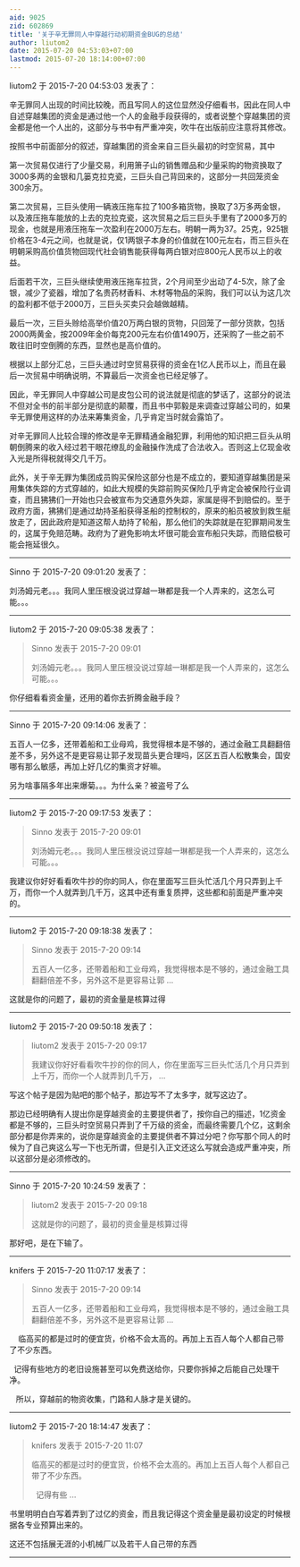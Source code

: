 ```yaml
---
aid: 9025
zid: 602869
title: '关于辛无罪同人中穿越行动初期资金BUG的总结'
author: liutom2
date: 2015-07-20 04:53:03+07:00
lastmod: 2015-07-20 18:14:00+07:00
---
```


liutom2 于 2015-7-20 04:53:03 发表了：

辛无罪同人出现的时间比较晚，而且写同人的这位显然没仔细看书，因此在同人中自述穿越集团的资金是通过他一个人的金融手段获得的，或者说整个穿越集团的资金都是他一个人出的，这部分与书中有严重冲突，吹牛在出版前应注意将其修改。

按照书中前面部分的叙述，穿越集团的资金来自三巨头最初的时空贸易，其中

第一次贸易仅进行了少量交易，利用箫子山的销售赠品和少量采购的物资换取了3000多两的金银和几篓克拉克瓷，三巨头自己背回来的，这部分一共回笼资金300余万。

第二次贸易，三巨头使用一辆液压拖车拉了100多箱货物，换取了3万多两金银，以及液压拖车能放的上去的克拉克瓷，这次贸易之后三巨头手里有了2000多万的现金，也就是用液压拖车一次盈利在2000万左右。明朝一两为37。25克，925银价格在3-4元之间，也就是说，仅1两银子本身的价值就在100元左右，而三巨头在明朝采购高价值货物回现代社会销售能获得每两白银对应800元人民币以上的收益。

后面若干次，三巨头继续使用液压拖车拉货，2个月间至少出动了4-5次，除了金银，减少了瓷器，增加了名贵药材香料、木材等物品的采购，我们可以认为这几次的盈利都不低于2000万，三巨头买卖只会越做越精。

最后一次，三巨头赊给高举价值20万两白银的货物，只回笼了一部分货款，包括2000两黄金，按2009年金价每克200元左右价值1490万，还采购了一些之前不敢往旧时空倒腾的东西，显然也是高价值的。

根据以上部分汇总，三巨头通过时空贸易获得的资金在1亿人民币以上，而且在最后一次贸易中明确说明，不算最后一次资金也已经足够了。

因此，辛无罪同人中穿越公司是皮包公司的说法就是彻底的梦话了，这部分的说法不但对全书的前半部分是彻底的颠覆，而且书中郭毅是来调查过穿越公司的，如果辛无罪使用这样的办法来筹集资金，几乎肯定当时就会露馅了。

对辛无罪同人比较合理的修改是辛无罪精通金融犯罪，利用他的知识把三巨头从明朝倒腾来的收入经过若干眼花缭乱的金融操作洗成了合法收入。否则这上亿现金收入光是所得税就得交几千万。

此外，关于辛无罪为集团成员购买保险这部分也是不成立的，要知道穿越集团是采用集体失踪的方式穿越的，如此大规模的失踪前购买保险几乎肯定会被保险行业调查，而且狒狒们一开始也只会被宣布为交通意外失踪，家属是得不到赔偿的。至于政府方面，狒狒们是通过劫持圣船获得圣船的控制权的，原来的船员被放到救生艇放走了，因此政府是知道这帮人劫持了轮船，那么他们的失踪就是在犯罪期间发生的，这属于免赔范畴。政府为了避免影响太坏很可能会宣布船只失踪，而赔偿极可能会拖延很久。

---------

Sinno 于 2015-7-20 09:01:20 发表了：

刘汤姆元老。。。我同人里压根没说过穿越一琳都是我一个人弄来的，这怎么可能。。。

---------

liutom2 于 2015-7-20 09:05:38 发表了：

> Sinno 发表于 2015-7-20 09:01
> 
> 刘汤姆元老。。。我同人里压根没说过穿越一琳都是我一个人弄来的，这怎么可能。。。



你仔细看看资金量，还用的着你去折腾金融手段？

---------

Sinno 于 2015-7-20 09:14:06 发表了：

五百人一亿多，还带着船和工业母鸡，我觉得根本是不够的，通过金融工具翻翻倍差不多，另外这不是更容易让郭子发现苗头更合理吗，区区五百人松散集会，国安哪有那么敏感，再加上好几亿的集资才好嘛。

另为啥事隔多年出来爆菊。。。为什么亲？被盗号了么

---------

liutom2 于 2015-7-20 09:17:53 发表了：

> Sinno 发表于 2015-7-20 09:01
> 
> 刘汤姆元老。。。我同人里压根没说过穿越一琳都是我一个人弄来的，这怎么可能。。。



我建议你好好看看吹牛抄的你的同人，你在里面写三巨头忙活几个月只弄到上千万，而你一个人就弄到几千万，这其中还有重复质押，这些都和前面是严重冲突的。

---------

liutom2 于 2015-7-20 09:18:38 发表了：

> Sinno 发表于 2015-7-20 09:14
> 
> 五百人一亿多，还带着船和工业母鸡，我觉得根本是不够的，通过金融工具翻翻倍差不多，另外这不是更容易让郭 ...



这就是你的问题了，最初的资金量是核算过得

---------

liutom2 于 2015-7-20 09:50:18 发表了：

> liutom2 发表于 2015-7-20 09:17
> 
> 我建议你好好看看吹牛抄的你的同人，你在里面写三巨头忙活几个月只弄到上千万，而你一个人就弄到几千万， ...



写这个帖子是因为贴吧的那个帖子，那边写不了太多字，就写这边了。

那边已经明确有人提出你是穿越资金的主要提供者了，按你自己的描述，1亿资金都是不够的，三巨头时空贸易只弄到了千万级的资金，而最终需要几个亿，这剩余部分都是你弄来的，说你是穿越资金的主要提供者不算过分吧？你写那个同人的时候为了自己爽这么写一下也无所谓，但是引入正文还这么写就会造成严重冲突，所以这部分是必须修改的。

---------

Sinno 于 2015-7-20 10:24:59 发表了：

> liutom2 发表于 2015-7-20 09:18
> 
> 这就是你的问题了，最初的资金量是核算过得



那好吧，是在下输了。

---------

knifers 于 2015-7-20 11:07:17 发表了：

> Sinno 发表于 2015-7-20 09:14
> 
> 五百人一亿多，还带着船和工业母鸡，我觉得根本是不够的，通过金融工具翻翻倍差不多，另外这不是更容易让郭 ...



    临高买的都是过时的便宜货，价格不会太高的。再加上五百人每个人都自己带了不少东西。

  记得有些地方的老旧设施甚至可以免费送给你，只要你拆掉之后能自己处理干净。

   所以，穿越前的物资收集，门路和人脉才是关键的。

---------

liutom2 于 2015-7-20 18:14:47 发表了：

> knifers 发表于 2015-7-20 11:07
> 
> 临高买的都是过时的便宜货，价格不会太高的。再加上五百人每个人都自己带了不少东西。
> 
>   记得有些 ...



书里明明白白写着弄到了过亿的资金，而且我记得这个资金量是最初设定的时候根据各专业预算出来的。

这还不包括展无涯的小机械厂以及若干人自己带的东西

---------

